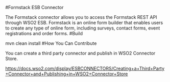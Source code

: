 #Formstack ESB Connector

The Formstack connector allows you to access the Formstack REST API through WSO2 ESB. Formstack is an online form builder that enables users to create any type of online form, including surveys, contact forms, event registrations and order forms. 
#Build

mvn clean install
#How You Can Contribute

You can create a third party connector and publish in WSO2 Connector Store.

https://docs.wso2.com/display/ESBCONNECTORS/Creating+a+Third+Party+Connector+and+Publishing+in+WSO2+Connector+Store
